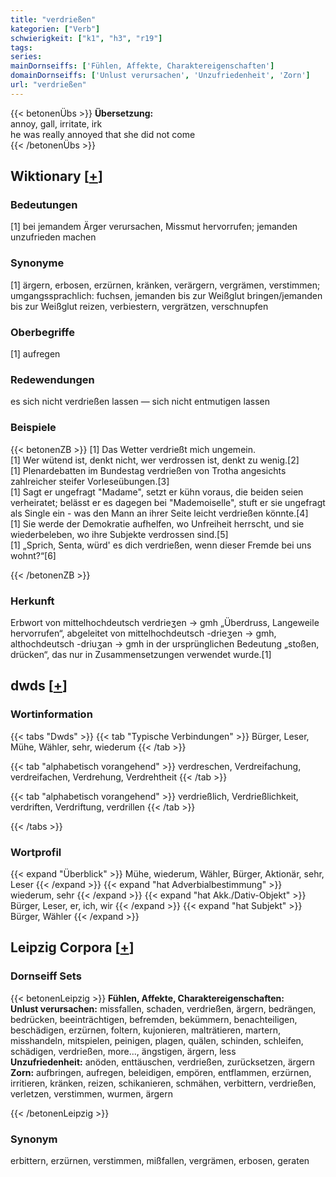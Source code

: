 ```yaml
---
title: "verdrießen"
kategorien: ["Verb"]
schwierigkeit: ["k1", "h3", "r19"]
tags:
series:
mainDornseiffs: ['Fühlen, Affekte, Charaktereigenschaften']
domainDornseiffs: ['Unlust verursachen', 'Unzufriedenheit', 'Zorn']
url: "verdrießen"
---
```


{{< betonenÜbs >}}
**Übersetzung:**  
annoy, gall, irritate, irk  
he was really annoyed that she did not come  
{{< /betonenÜbs >}}

## Wiktionary [[+](https://de.wiktionary.org/wiki/verdrießen)]

### Bedeutungen
[1] bei jemandem Ärger verursachen, Missmut hervorrufen; jemanden unzufrieden machen  

### Synonyme
[1] ärgern, erbosen, erzürnen, kränken, verärgern, vergrämen, verstimmen; umgangssprachlich: fuchsen, jemanden bis zur Weißglut bringen/jemanden bis zur Weißglut reizen, verbiestern, vergrätzen, verschnupfen  

### Oberbegriffe
[1] aufregen  

### Redewendungen
es sich nicht verdrießen lassen — sich nicht entmutigen lassen  

### Beispiele
{{< betonenZB >}}
[1] Das Wetter verdrießt mich ungemein.  
[1] Wer wütend ist, denkt nicht, wer verdrossen ist, denkt zu wenig.[2]  
[1] Plenardebatten im Bundestag verdrießen von Trotha angesichts zahlreicher steifer Vorleseübungen.[3]  
[1] Sagt er ungefragt "Madame", setzt er kühn voraus, die beiden seien verheiratet; belässt er es dagegen bei "Mademoiselle", stuft er sie ungefragt als Single ein - was den Mann an ihrer Seite leicht verdrießen könnte.[4]  
[1] Sie werde der Demokratie aufhelfen, wo Unfreiheit herrscht, und sie wiederbeleben, wo ihre Subjekte verdrossen sind.[5]  
[1] „Sprich, Senta, würd' es dich verdrießen, wenn dieser Fremde bei uns wohnt?“[6]  

{{< /betonenZB >}}
### Herkunft
Erbwort von mittelhochdeutsch verdrieʒen → gmh „Überdruss, Langeweile hervorrufen“, abgeleitet von mittelhochdeutsch -drieʒen → gmh, althochdeutsch -driuʒan → gmh in der ursprünglichen Bedeutung „stoßen, drücken“, das nur in Zusammensetzungen verwendet wurde.[1]  



## dwds [[+](https://www.dwds.de/wb/verdrießen)]

### Wortinformation
{{< tabs "Dwds" >}}
{{< tab "Typische Verbindungen" >}}
Bürger, Leser, Mühe, Wähler, sehr, wiederum
{{< /tab >}}

{{< tab "alphabetisch vorangehend" >}}
verdreschen, Verdreifachung, verdreifachen, Verdrehung, Verdrehtheit
{{< /tab >}}

{{< tab "alphabetisch vorangehend" >}}
verdrießlich, Verdrießlichkeit, verdriften, Verdriftung, verdrillen
{{< /tab >}}

{{< /tabs >}}

### Wortprofil
{{< expand "Überblick" >}} Mühe, wiederum, Wähler, Bürger, Aktionär, sehr, Leser {{< /expand >}}
{{< expand "hat Adverbialbestimmung" >}} wiederum, sehr {{< /expand >}}
{{< expand "hat Akk./Dativ-Objekt" >}} Bürger, Leser, er, ich, wir {{< /expand >}}
{{< expand "hat Subjekt" >}} Bürger, Wähler {{< /expand >}}

## Leipzig Corpora [[+](https://corpora.uni-leipzig.de/en/res?word=verdrießen&corpusId=deu_newscrawl-public_2018)]

### Dornseiff Sets
{{< betonenLeipzig >}}
**Fühlen, Affekte, Charaktereigenschaften:**  
**Unlust verursachen:** missfallen, schaden, verdrießen, ärgern, bedrängen, bedrücken, beeinträchtigen, befremden, bekümmern, benachteiligen, beschädigen, erzürnen, foltern, kujonieren, malträtieren, martern, misshandeln, mitspielen, peinigen, plagen, quälen, schinden, schleifen, schädigen, verdrießen, more..., ängstigen, ärgern, less  
**Unzufriedenheit:** anöden, enttäuschen, verdrießen, zurücksetzen, ärgern  
**Zorn:** aufbringen, aufregen, beleidigen, empören, entflammen, erzürnen, irritieren, kränken, reizen, schikanieren, schmähen, verbittern, verdrießen, verletzen, verstimmen, wurmen, ärgern  

{{< /betonenLeipzig >}}

### Synonym
erbittern, erzürnen, verstimmen, mißfallen, vergrämen, erbosen, geraten

